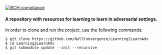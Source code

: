 [![BCH compliance](https://bettercodehub.com/edge/badge/NullConvergence/Learning2Learn?branch=develop)](https://bettercodehub.com/)

#### A repository with resources for learning to learn in adversarial settings.

In order to clone and run the project, use the following commands:

```
$ git clone https://github.com/NullConvergence/Learning2LearnAdv
$ cd Learning2LearnAdv
$ git submodule update --init --recursive
```
